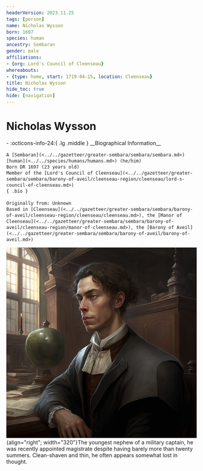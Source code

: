 ```yaml
---
headerVersion: 2023.11.25
tags: [person]
name: Nicholas Wysson
born: 1697
species: human
ancestry: Sembaran
gender: male
affiliations:
- {org: Lord's Council of Cleenseau}
whereabouts:
- {type: home, start: 1719-04-15, location: Cleenseau}
title: Nicholas Wysson
hide_toc: true
hide: [navigation]
---
```

# Nicholas Wysson
<div class="grid cards ext-narrow-margin ext-one-column" markdown>
- :octicons-info-24:{ .lg .middle } __Biographical Information__

    A [Sembaran](<../../gazetteer/greater-sembara/sembara/sembara.md>) [human](<../../species/humans/humans.md>) (he/him)  
    Born DR 1697 (23 years old)  
    Member of the [Lord's Council of Cleenseau](<../../gazetteer/greater-sembara/sembara/barony-of-aveil/cleenseau-region/cleenseau/lord-s-council-of-cleenseau.md>)  
    { .bio }

    Originally from: Unknown
    Based in [Cleenseau](<../../gazetteer/greater-sembara/sembara/barony-of-aveil/cleenseau-region/cleenseau/cleenseau.md>), the [Manor of Cleenseau](<../../gazetteer/greater-sembara/sembara/barony-of-aveil/cleenseau-region/manor-of-cleenseau.md>), the [Barony of Aveil](<../../gazetteer/greater-sembara/sembara/barony-of-aveil/barony-of-aveil.md>)
</div>


![Nicholas Wysson](../../assets/nicholas-wysson.png){align="right"; width="320"}The youngest nephew of a military captain, he was recently appointed magistrate despite having barely more than twenty summers. Clean-shaven and thin, he often appears somewhat lost in thought.

